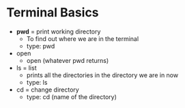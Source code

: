 # Terminal Basics

* __pwd__ = print working directory
  * To find out where we are in the terminal
  * type: pwd
* open
  * open (whatever pwd returns)
* ls = list
  * prints all the directories in the directory we are in now
  * type: ls
* cd = change directory
  * type: cd (name of the directory)
